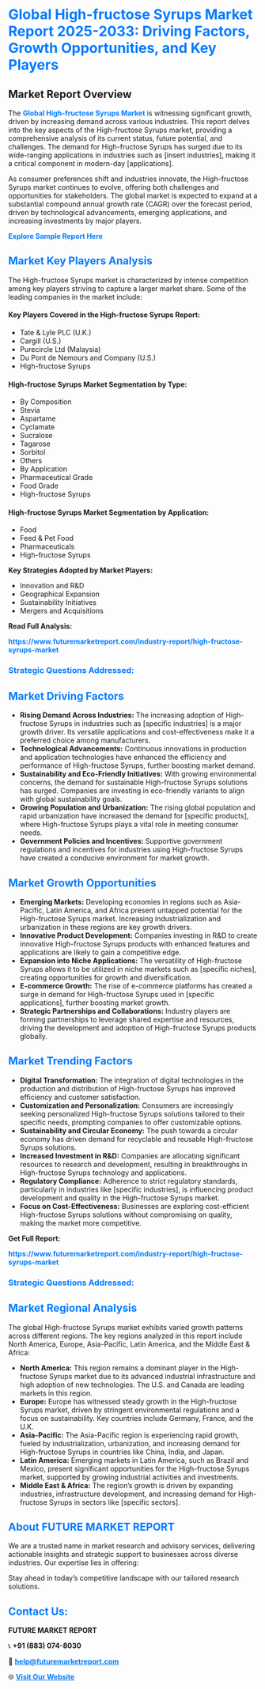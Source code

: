 <h1 style="color: #007BFF;">Global High-fructose Syrups Market Report 2025-2033: Driving Factors, Growth Opportunities, and Key Players</h1>

<section id="overview">
<h2>Market Report Overview</h2>
<p>The <a href="https://www.futuremarketreport.com/industry-report/high-fructose-syrups-market" style="color: #007BFF; text-decoration: none;"><strong>Global High-fructose Syrups Market</strong></a> is witnessing significant growth, driven by increasing demand across various industries. This report delves into the key aspects of the High-fructose Syrups market, providing a comprehensive analysis of its current status, future potential, and challenges. The demand for High-fructose Syrups has surged due to its wide-ranging applications in industries such as [insert industries], making it a critical component in modern-day [applications].</p>
<p>As consumer preferences shift and industries innovate, the High-fructose Syrups market continues to evolve, offering both challenges and opportunities for stakeholders. The global market is expected to expand at a substantial compound annual growth rate (CAGR) over the forecast period, driven by technological advancements, emerging applications, and increasing investments by major players.</p>
</section>

<section id="overview">
<p><a href="https://www.futuremarketreport.com/request-sample/reportId=97256" style="color: #007BFF; text-decoration: none;"><strong>Explore Sample Report Here</strong></a></p>
</section>

<section id="key-players">
<h2 style="color: #007BFF;">Market Key Players Analysis</h2>
<p>The High-fructose Syrups market is characterized by intense competition among key players striving to capture a larger market share. Some of the leading companies in the market include:</p>
<h4>Key Players Covered in the High-fructose Syrups Report:</h4>
<ul><li>Tate &amp; Lyle PLC (U.K.)</li><li>Cargill (U.S.)</li><li>Purecircle Ltd (Malaysia)</li><li>Du Pont de Nemours and Company (U.S.)</li><li>High-fructose Syrups</li></ul>
<h4>High-fructose Syrups Market Segmentation by Type:</h4>
<ul><li>By Composition</li><li>Stevia</li><li>Aspartame</li><li>Cyclamate</li><li>Sucralose</li><li>Tagarose</li><li>Sorbitol</li><li>Others</li><li>By Application</li><li>Pharmaceutical Grade</li><li>Food Grade</li><li>High-fructose Syrups</li></ul>

<h4>High-fructose Syrups Market Segmentation by Application:</h4>
<ul><li>Food</li><li>Feed &amp; Pet Food</li><li>Pharmaceuticals</li><li>High-fructose Syrups</li></ul>
<p><strong>Key Strategies Adopted by Market Players:</strong></p>
<ul>
<li>Innovation and R&D</li>
<li>Geographical Expansion</li>
<li>Sustainability Initiatives</li>
<li>Mergers and Acquisitions</li>
</ul>
</section>

<section>
<p><strong>Read Full Analysis: </strong></p><a href="https://www.futuremarketreport.com/industry-report/high-fructose-syrups-market" style="color: #007BFF; text-decoration: none;"><strong>https://www.futuremarketreport.com/industry-report/high-fructose-syrups-market</strong></a>
<h3 style="color: #007BFF;">Strategic Questions Addressed:</h3>
</section>

<section id="driving-factors">
<h2 style="color: #007BFF;">Market Driving Factors</h2>
<ul>
<li><strong>Rising Demand Across Industries:</strong> The increasing adoption of High-fructose Syrups in industries such as [specific industries] is a major growth driver. Its versatile applications and cost-effectiveness make it a preferred choice among manufacturers.</li>
<li><strong>Technological Advancements:</strong> Continuous innovations in production and application technologies have enhanced the efficiency and performance of High-fructose Syrups, further boosting market demand.</li>
<li><strong>Sustainability and Eco-Friendly Initiatives:</strong> With growing environmental concerns, the demand for sustainable High-fructose Syrups solutions has surged. Companies are investing in eco-friendly variants to align with global sustainability goals.</li>
<li><strong>Growing Population and Urbanization:</strong> The rising global population and rapid urbanization have increased the demand for [specific products], where High-fructose Syrups plays a vital role in meeting consumer needs.</li>
<li><strong>Government Policies and Incentives:</strong> Supportive government regulations and incentives for industries using High-fructose Syrups have created a conducive environment for market growth.</li>
</ul>
</section>

<section id="growth-opportunities">
<h2 style="color: #007BFF;">Market Growth Opportunities</h2>
<ul>
<li><strong>Emerging Markets:</strong> Developing economies in regions such as Asia-Pacific, Latin America, and Africa present untapped potential for the High-fructose Syrups market. Increasing industrialization and urbanization in these regions are key growth drivers.</li>
<li><strong>Innovative Product Development:</strong> Companies investing in R&D to create innovative High-fructose Syrups products with enhanced features and applications are likely to gain a competitive edge.</li>
<li><strong>Expansion into Niche Applications:</strong> The versatility of High-fructose Syrups allows it to be utilized in niche markets such as [specific niches], creating opportunities for growth and diversification.</li>
<li><strong>E-commerce Growth:</strong> The rise of e-commerce platforms has created a surge in demand for High-fructose Syrups used in [specific applications], further boosting market growth.</li>
<li><strong>Strategic Partnerships and Collaborations:</strong> Industry players are forming partnerships to leverage shared expertise and resources, driving the development and adoption of High-fructose Syrups products globally.</li>
</ul>
</section>

<section id="trending-factors">
<h2 style="color: #007BFF;">Market Trending Factors</h2>
<ul>
<li><strong>Digital Transformation:</strong> The integration of digital technologies in the production and distribution of High-fructose Syrups has improved efficiency and customer satisfaction.</li>
<li><strong>Customization and Personalization:</strong> Consumers are increasingly seeking personalized High-fructose Syrups solutions tailored to their specific needs, prompting companies to offer customizable options.</li>
<li><strong>Sustainability and Circular Economy:</strong> The push towards a circular economy has driven demand for recyclable and reusable High-fructose Syrups solutions.</li>
<li><strong>Increased Investment in R&D:</strong> Companies are allocating significant resources to research and development, resulting in breakthroughs in High-fructose Syrups technology and applications.</li>
<li><strong>Regulatory Compliance:</strong> Adherence to strict regulatory standards, particularly in industries like [specific industries], is influencing product development and quality in the High-fructose Syrups market.</li>
<li><strong>Focus on Cost-Effectiveness:</strong> Businesses are exploring cost-efficient High-fructose Syrups solutions without compromising on quality, making the market more competitive.</li>
</ul>
</section>

<section>
<p><strong>Get Full Report: </strong></p><a href="https://www.futuremarketreport.com/industry-report/high-fructose-syrups-market" style="color: #007BFF; text-decoration: none;"><strong>https://www.futuremarketreport.com/industry-report/high-fructose-syrups-market</strong></a>
<h3 style="color: #007BFF;">Strategic Questions Addressed:</h3>
</section>


<section id="regional-analysis">
<h2 style="color: #007BFF;">Market Regional Analysis</h2>
<p>The global High-fructose Syrups market exhibits varied growth patterns across different regions. The key regions analyzed in this report include North America, Europe, Asia-Pacific, Latin America, and the Middle East & Africa:</p>
<ul>
<li><strong>North America:</strong> This region remains a dominant player in the High-fructose Syrups market due to its advanced industrial infrastructure and high adoption of new technologies. The U.S. and Canada are leading markets in this region.</li>
<li><strong>Europe:</strong> Europe has witnessed steady growth in the High-fructose Syrups market, driven by stringent environmental regulations and a focus on sustainability. Key countries include Germany, France, and the U.K.</li>
<li><strong>Asia-Pacific:</strong> The Asia-Pacific region is experiencing rapid growth, fueled by industrialization, urbanization, and increasing demand for High-fructose Syrups in countries like China, India, and Japan.</li>
<li><strong>Latin America:</strong> Emerging markets in Latin America, such as Brazil and Mexico, present significant opportunities for the High-fructose Syrups market, supported by growing industrial activities and investments.</li>
<li><strong>Middle East & Africa:</strong> The region’s growth is driven by expanding industries, infrastructure development, and increasing demand for High-fructose Syrups in sectors like [specific sectors].</li>
</ul>
</section>

<footer>
<h2 style="color: #007BFF;">About FUTURE MARKET REPORT</h2>
<p>We are a trusted name in market research and advisory services, delivering actionable insights and strategic support to businesses across diverse industries. Our expertise lies in offering:</p>

<p>Stay ahead in today’s competitive landscape with our tailored research solutions.</p>

<h2 style="color: #007BFF;">Contact Us:</h2>
<p><strong>FUTURE MARKET REPORT</strong></p>
<p>📞 <strong>+91 (883) 074-8030</strong></p>
<p>📧 <strong><a href="mailto:help@futuremarketreport.com" style="color: #007BFF;">help@futuremarketreport.com</a></strong></p>
<p>🌐 <strong><a href="https://www.futuremarketreport.com/" style="color: #007BFF;">Visit Our Website</a></strong></p>
</footer>